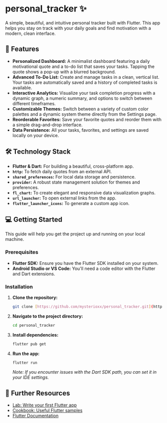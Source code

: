 # personal_tracker ✨

A simple, beautiful, and intuitive personal tracker built with Flutter. This app helps you stay on track with your daily goals and find motivation with a modern, clean interface.

## 🚀 Features

* **Personalized Dashboard:** A minimalist dashboard featuring a daily motivational quote and a to-do list that saves your tasks. Tapping the quote shows a pop-up with a blurred background.
* **Advanced To-Do List:** Create and manage tasks in a clean, vertical list. Your tasks are automatically saved and a history of completed tasks is available.
* **Interactive Analytics:** Visualize your task completion progress with a dynamic graph, a numeric summary, and options to switch between different timeframes.
* **Customizable Themes:** Switch between a variety of custom color palettes and a dynamic system theme directly from the Settings page.
* **Reorderable Favorites:** Save your favorite quotes and reorder them with a simple drag-and-drop interface.
* **Data Persistence:** All your tasks, favorites, and settings are saved locally on your device.

## 🛠️ Technology Stack

* **Flutter & Dart:** For building a beautiful, cross-platform app.
* **`http`:** To fetch daily quotes from an external API.
* **`shared_preferences`:** For local data storage and persistence.
* **`provider`:** A robust state management solution for themes and preferences.
* **`fl_chart`:** To create elegant and responsive data visualization graphs.
* **`url_launcher`:** To open external links from the app.
* **`flutter_launcher_icons`:** To generate a custom app icon.

## 💻 Getting Started

This guide will help you get the project up and running on your local machine.

### Prerequisites

* **Flutter SDK:** Ensure you have the Flutter SDK installed on your system.
* **Android Studio or VS Code:** You'll need a code editor with the Flutter and Dart extensions.

### Installation

1.  **Clone the repository:**
    ```bash
    git clone [https://github.com/mysterioxx/personal_tracker.git](https://github.com/mysterioxx/personal_tracker.git)
    ```
2.  **Navigate to the project directory:**
    ```bash
    cd personal_tracker
    ```
3.  **Install dependencies:**
    ```bash
    flutter pub get
    ```
4.  **Run the app:**
    ```bash
    flutter run
    ```
    *Note: If you encounter issues with the Dart SDK path, you can set it in your IDE settings.*

## 📖 Further Resources

* [Lab: Write your first Flutter app](https://docs.flutter.dev/get-started/codelab)
* [Cookbook: Useful Flutter samples](https://docs.flutter.dev/cookbook)
* [Flutter Documentation](https://docs.flutter.dev/)
